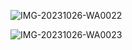 ![IMG-20231026-WA0022](https://github.com/asper111c22ug111csc152/Unit-2-challenge-/assets/145107775/ba9f5e29-a804-4be4-ad74-241605c21903)

![IMG-20231026-WA0023](https://github.com/asper111c22ug111csc152/Unit-2-challenge-/assets/145107775/1066a6d7-9250-492c-b0fb-747c655bc8df)
